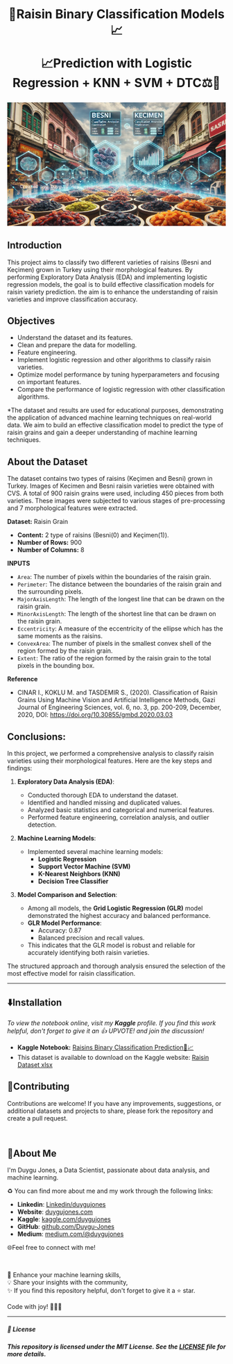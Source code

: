 <h1 align="center">
🍇Raisin Binary Classification Models📈
  
📈Prediction with Logistic Regression + KNN + SVM + DTC⚖️🔎
</h1>

<p align="center">
  <img src="https://github.com/Duygu-Jones/Machine-Learning/blob/main/img/RaisinGrain2x.png?raw=true">
</p>

## Introduction
This project aims to classify two different varieties of raisins (Besni and Keçimen) grown in Turkey using their morphological features. By performing Exploratory Data Analysis (EDA) and implementing logistic regression models, the goal is to build effective classification models for raisin variety prediction. the aim is to enhance the understanding of raisin varieties and improve classification accuracy.

## Objectives
- Understand the dataset and its features.
- Clean and prepare the data for modelling.
- Feature engineering.
- Implement logistic regression and other algorithms to classify raisin varieties.
- Optimize model performance by tuning hyperparameters and focusing on important features.
- Compare the performance of logistic regression with other classification algorithms.


*The dataset and results are used for educational purposes, demonstrating the application of advanced machine learning techniques on real-world data. We aim to build an effective classification model to predict the type of raisin grains and gain a deeper understanding of machine learning techniques.

## About the Dataset
The dataset contains two types of raisins (Keçimen and Besni) grown in Turkey. 
Images of Kecimen and Besni raisin varieties were obtained with CVS. A total of 900 raisin grains were used, including 450 pieces from both varieties. These images were subjected to various stages of pre-processing and 7 morphological features were extracted.

**Dataset:** Raisin Grain 
- **Content:** 2 type of raisins (Besni(0) and Keçimen(1)).
- **Number of Rows:** 900  
- **Number of Columns:** 8  


**INPUTS**
- `Area`: The number of pixels within the boundaries of the raisin grain.
- `Perimeter`: The distance between the boundaries of the raisin grain and the surrounding pixels.
- `MajorAxisLength`: The length of the longest line that can be drawn on the raisin grain.
- `MinorAxisLength`: The length of the shortest line that can be drawn on the raisin grain.
- `Eccentricity`: A measure of the eccentricity of the ellipse which has the same moments as the raisins.
- `ConvexArea`: The number of pixels in the smallest convex shell of the region formed by the raisin grain.
- `Extent`: The ratio of the region formed by the raisin grain to the total pixels in the bounding box.


**Reference**
- CINAR I., KOKLU M. and TASDEMIR S., (2020). Classification of Raisin Grains Using Machine Vision and Artificial Intelligence Methods, Gazi Journal of Engineering Sciences, vol. 6, no. 3, pp. 200-209, December, 2020, DOI: https://doi.org/10.30855/gmbd.2020.03.03


## Conclusions:

In this project, we performed a comprehensive analysis to classify raisin varieties using their morphological features. Here are the key steps and findings:

1. **Exploratory Data Analysis (EDA)**:
   - Conducted thorough EDA to understand the dataset.
   - Identified and handled missing and duplicated values.
   - Analyzed basic statistics and categorical and numerical features.
   - Performed feature engineering, correlation analysis, and outlier detection.

2. **Machine Learning Models**:
   - Implemented several machine learning models:
     - **Logistic Regression**
     - **Support Vector Machine (SVM)**
     - **K-Nearest Neighbors (KNN)**
     - **Decision Tree Classifier**
   
3. **Model Comparison and Selection**:
   - Among all models, the **Grid Logistic Regression (GLR)** model demonstrated the highest accuracy and balanced performance.
   - **GLR Model Performance**:
     - Accuracy: 0.87
     - Balanced precision and recall values.
   - This indicates that the GLR model is robust and reliable for accurately identifying both raisin varieties.

The structured approach and thorough analysis ensured the selection of the most effective model for raisin classification.

---

## ⬇️Installation

*To view the notebook online, visit my **Kaggle** profile.*
*If you find this work helpful, don't forget to give it an 👍 UPVOTE! and join the discussion!*
- **Kaggle Notebook:** [Raisins Binary Classification Prediction🍇📈](https://www.kaggle.com/code/duygujones/co2-emissions-analysis-and-prediction)
- This dataset is available to download on the Kaggle website: [Raisin Dataset xlsx](https://www.kaggle.com/datasets/muratkokludataset/raisin-dataset)

## 🤝Contributing

Contributions are welcome! If you have any improvements, suggestions, or additional datasets and projects to share, please fork the repository and create a pull request.

<br>

## 🌱About Me

I'm Duygu Jones, a Data Scientist, passionate about data analysis, and machine learning.

♻️ You can find more about me and my work through the following links:

- **Linkedin**: [Linkedin/duygujones](https://www.linkedin.com/in/duygujones/)
- **Website**: [duygujones.com](https://duygujones.vercel.app/)
- **Kaggle**: [kaggle.com/duygujones](https://www.kaggle.com/duygujones)
- **GitHub**: [github.com/Duygu-Jones](https://github.com/Duygu-Jones)
- **Medium**: [medium.com/@duygujones](https://medium.com/@duygujones)

🌐Feel free to connect with me!

<br>

🎯 Enhance your machine learning skills,<br>
💡 Share your insights with the community,<br>
✨ If you find this repository helpful, don't forget to give it a ⭐ star.<br>

Code with joy! 👩‍💻✨

---

##### 📜 License

##### This repository is licensed under the MIT License. See the [LICENSE](LICENSE) file for more details.
